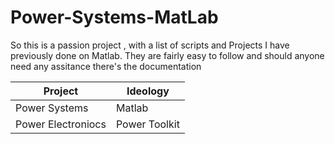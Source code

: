 # Power-Systems-MatLab
So this is a passion project , with a list of scripts and Projects I have previously done on Matlab. They are fairly easy to follow and should anyone need any assitance there's the documentation 

|Project| Ideology 
---------|---------
Power Systems| Matlab 
Power Electroniocs | Power Toolkit

